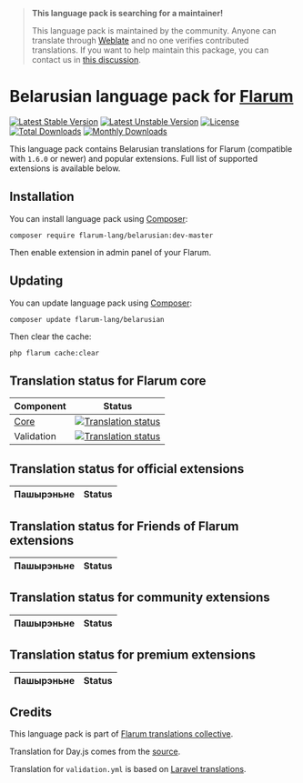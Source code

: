 > **This language pack is searching for a maintainer!**
>
> This language pack is maintained by the community. Anyone can translate through [Weblate](https://weblate.rob006.net/languages/be/flarum/) and no one verifies contributed translations. If you want to help maintain this package, you can contact us in [this discussion](https://discuss.flarum.org/d/27519-the-flarum-language-project).


# Belarusian language pack for [Flarum](https://flarum.org/)

[![Latest Stable Version](https://img.shields.io/packagist/v/flarum-lang/belarusian?color=success&label=stable)](https://packagist.org/packages/flarum-lang/belarusian) 
[![Latest Unstable Version](https://img.shields.io/packagist/v/flarum-lang/belarusian?include_prereleases&label=unstable)](https://packagist.org/packages/flarum-lang/belarusian) 
[![License](https://img.shields.io/packagist/l/flarum-lang/belarusian)](https://packagist.org/packages/flarum-lang/belarusian) 
[![Total Downloads](https://img.shields.io/packagist/dt/flarum-lang/belarusian)](https://packagist.org/packages/flarum-lang/belarusian/stats) 
[![Monthly Downloads](https://img.shields.io/packagist/dm/flarum-lang/belarusian)](https://packagist.org/packages/flarum-lang/belarusian/stats) 

This language pack contains Belarusian translations for Flarum (compatible with `1.6.0` or newer) and popular extensions. Full list of supported extensions is available below.


## Installation

You can install language pack using [Composer](https://getcomposer.org/):

```console
composer require flarum-lang/belarusian:dev-master
```

Then enable extension in admin panel of your Flarum.


## Updating

You can update language pack using [Composer](https://getcomposer.org/):

```console
composer update flarum-lang/belarusian
```

Then clear the cache:

```console
php flarum cache:clear
```


## Translation status for Flarum core

| Component | Status |
| --- | --- |
| [Core](https://github.com/flarum/flarum-core) | [![Translation status](https://weblate.rob006.net/widgets/flarum/be/core/svg-badge.svg)](https://weblate.rob006.net/projects/flarum/core/be/) |
| Validation | [![Translation status](https://weblate.rob006.net/widgets/flarum/be/validation/svg-badge.svg)](https://weblate.rob006.net/projects/flarum/validation/be/) |


## Translation status for official extensions

<!-- flarum-extensions-list-start -->

| Пашырэньне | Status |
| --- | --- |

<!-- flarum-extensions-list-stop -->


## Translation status for Friends of Flarum extensions

<!-- fof-extensions-list-start -->

| Пашырэньне | Status |
| --- | --- |

<!-- fof-extensions-list-stop -->


## Translation status for community extensions

<!-- various-extensions-list-start -->

| Пашырэньне | Status |
| --- | --- |

<!-- various-extensions-list-stop -->


## Translation status for premium extensions

<!-- premium-extensions-list-start -->

| Пашырэньне | Status |
| --- | --- |

<!-- premium-extensions-list-stop -->


## Credits

This language pack is part of [Flarum translations collective](https://github.com/rob006-software/flarum-translations).

Translation for Day.js comes from the [source](https://github.com/iamkun/dayjs/blob/v1.10.4/src/locale/be.js).

Translation for `validation.yml` is based on [Laravel translations](https://github.com/Laravel-Lang/lang/blob/8.1.3/src/be/validation.php).
